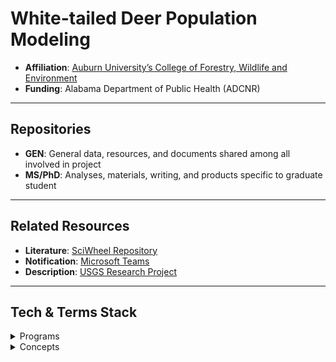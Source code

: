 # **White-tailed Deer Population Modeling**  

- **Affiliation**: [Auburn University’s College of Forestry, Wildlife and Environment](https://cfwe.auburn.edu/)  
- **Funding**: Alabama Department of Public Health (ADCNR) 

---

## Repositories
- **GEN**: General data, resources, and documents shared among all involved in project
- **MS/PhD**: Analyses, materials, writing, and products specific to graduate student
  
---

## Related Resources
- **Literature**: [SciWheel Repository](https://sciwheel.com/work/#/items?collection=958145)  
- **Notification**: [Microsoft Teams](https://sciwheel.com/work/#/items?collection=958145)
- **Description**: [USGS Research Project](https://www1.usgs.gov/coopunits/project/312336283648/jvalen5)  

---

## **Tech & Terms Stack**  

<details>  
  <summary>Programs</summary>  
  <ul>  
    <li><a href="https://posit.co/download/rstudio-desktop/">R</a></li>  
    <li><a href="https://ccl.northwestern.edu/netlogo/">NetLogo</a></li>  
    <li><a href="https://sciwheel.com/">SciWheel</a></li>  
    <li><a href="https://www.microsoft.com/en-us/microsoft-teams/group-chat-software">Microsoft Teams</a></li>  
    <li><a href="https://www.esri.com/en-us/arcgis/products/arcgis-pro/overview">ArcGIS Pro</a></li>  
  </ul>  
</details>  

<details>  
  <summary>Concepts</summary>  
  <ul>  
    <li><a href="">Concept1</a></li>  
    <li><a href="">Concept2</a></li>  
    <li><a href="">Concept3</a></li>  
  </ul>  
</details>  
